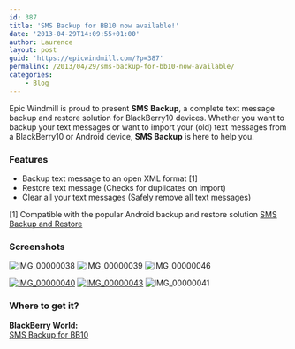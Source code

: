 ```yaml
---
id: 387
title: 'SMS Backup for BB10 now available!'
date: '2013-04-29T14:09:55+01:00'
author: Laurence
layout: post
guid: 'https://epicwindmill.com/?p=387'
permalink: /2013/04/29/sms-backup-for-bb10-now-available/
categories:
    - Blog
---
```


Epic Windmill is proud to present **SMS Backup**, a complete text message backup and restore solution for BlackBerry10 devices. Whether you want to backup your text messages or want to import your (old) text messages from a BlackBerry10 or Android device, **SMS Backup** is here to help you.

### Features

- Backup text message to an open XML format \[1\]
- Restore text message (Checks for duplicates on import)
- Clear all your text messages (Safely remove all text messages)

\[1\] Compatible with the popular Android backup and restore solution [SMS Backup and Restore](https://play.google.com/store/apps/details?id=com.riteshsahu.SMSBackupRestore)

### Screenshots

![IMG_00000038](https://epicwindmill.com/wp-content/uploads/2013/04/IMG_00000038-180x300.png) ![IMG_00000039](https://epicwindmill.com/wp-content/uploads/2013/04/IMG_00000039-180x300.png) ![IMG_00000046](https://epicwindmill.com/wp-content/uploads/2013/04/IMG_00000046-180x300.png)

[![IMG_00000040](https://epicwindmill.com/wp-content/uploads/2013/04/IMG_00000040-180x300.png)](https://epicwindmill.com/wp-content/uploads/2013/04/IMG_00000040.png) [![IMG_00000043](https://epicwindmill.com/wp-content/uploads/2013/04/IMG_00000043-180x300.png)](https://epicwindmill.com/wp-content/uploads/2013/04/IMG_00000043.png) ![IMG_00000041](https://epicwindmill.com/wp-content/uploads/2013/04/IMG_00000041-180x300.png)

### Where to get it?

**BlackBerry World:**  
[SMS Backup for BB10](http://appworld.blackberry.com/webstore/content/27686935/)